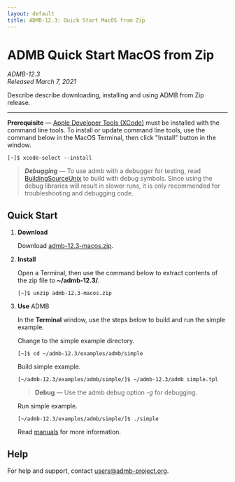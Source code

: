 ```yaml
---
layout: default
title: ADMB-12.3: Quick Start MacOS from Zip
---
```


# ADMB Quick Start MacOS from Zip

*ADMB-12.3*  
*Released March 7, 2021*  

Describe describe downloading, installing and using ADMB from Zip release.

---

**Prerequisite** &mdash; [Apple Developer Tools (XCode)](https://developer.apple.com/xcode/) must be installed with the command line tools.  To install or update command line tools, use the command below in the MacOS Terminal, then click "Install" button in the window.

```
[~]$ xcode-select --install
```

> _**Debugging**_ &mdash; To use admb with a debugger for testing, read [BuildingSourceUnix](BuildingSourceUnix.html) to build with debug symbols.  Since using the debug libraries will result in slower runs, it is only recommended for troubleshooting and debugging code. 

Quick Start
-----------

1. **Download**

   Download [admb-12.3-macos.zip](https://github.com/admb-project/admb/releases/download/admb-12.3/admb-12.3-macos.zip).

2. **Install**

   Open a Terminal, then use the command below to extract contents of the zip file to **~/admb-12.3/**. 

   ```
   [~]$ unzip admb-12.3-macos.zip
   ```

3. **Use** ADMB

   In the **Terminal** window, use the steps below to build and run the simple example.

   Change to the simple example directory.       

   ```
   [~]$ cd ~/admb-12.3/examples/admb/simple
   ```

   Build simple example.

   ```
   [~/admb-12.3/examples/admb/simple/]$ ~/admb-12.3/admb simple.tpl
   ```
   > **Debug** &mdash; Use the admb debug option *-g* for debugging.

   Run simple example.

   ```
   [~/admb-12.3/examples/admb/simple/]$ ./simple
   ```

   Read [manuals](http://www.admb-project.org/docs/manuals/) for more information.

Help
----

For help and support, contact <users@admb-project.org>.
